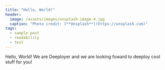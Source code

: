 ```yaml
---
title: "Hello, World!"
header:
  image: /assets/images/unsplash-image-4.jpg
  caption: "Photo credit: [**Unsplash**](https://unsplash.com)"
tags: 
  - sample post
  - readability
  - test
---
```


Hello, World! We are Deeployer and we are looking foward to deeploy cool stuff for you!
